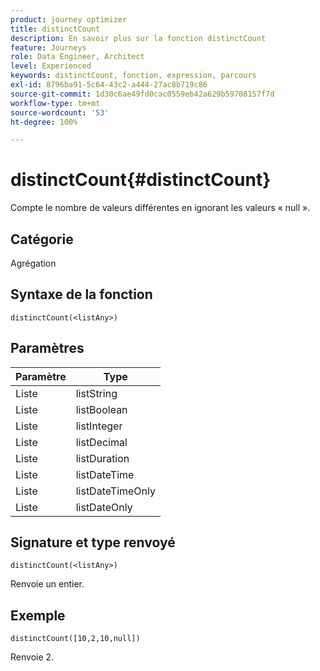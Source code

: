 ```yaml
---
product: journey optimizer
title: distinctCount
description: En savoir plus sur la fonction distinctCount
feature: Journeys
role: Data Engineer, Architect
level: Experienced
keywords: distinctCount, fonction, expression, parcours
exl-id: 8796ba91-5c64-43c2-a444-27ac8b719c86
source-git-commit: 1d30c6ae49fd0cac0559eb42a629b59708157f7d
workflow-type: tm+mt
source-wordcount: '53'
ht-degree: 100%

---
```


# distinctCount{#distinctCount}

Compte le nombre de valeurs différentes en ignorant les valeurs « null ».

## Catégorie

Agrégation

## Syntaxe de la fonction

`distinctCount(<listAny>)`

## Paramètres

| Paramètre | Type |
|-----------|------------------|
| Liste | listString |
| Liste | listBoolean |
| Liste | listInteger |
| Liste | listDecimal |
| Liste | listDuration |
| Liste | listDateTime |
| Liste | listDateTimeOnly |
| Liste | listDateOnly |

## Signature et type renvoyé

`distinctCount(<listAny>)`

Renvoie un entier.

## Exemple

`distinctCount([10,2,10,null])`

Renvoie 2.
